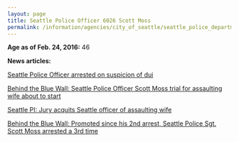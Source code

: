 ```yaml
---
layout: page
title: Seattle Police Officer 6026 Scott Moss
permalink: /information/agencies/city_of_seattle/seattle_police_department/copbook/6026/
---
```


**Age as of Feb. 24, 2016:** 46

**News articles:**

[Seattle Police Officer arrested on suspicion of dui](http://www.seattletimes.com/seattle-news/seattle-police-officer-arrested-on-suspicion-of-dui/)

[Behind the Blue Wall: Seattle Police Officer Scott Moss trial for assaulting wife about to start](http://behindthebluewall.blogspot.com/2009/08/wa-seattle-police-officer-scott-moss.html)

[Seattle PI: Jury acquits Seattle officer of assaulting wife](http://blog.seattlepi.com/seattle911/2009/08/18/jury-acquits-seattle-officer-of-assaulting-wife/)

[Behind the Blue Wall: Promoted since his 2nd arrest, Seattle Police Sgt. Scott Moss arrested a 3rd time](http://behindthebluewall.blogspot.com/2011/04/wa-promoted-since-his-2nd-arrest.html)


